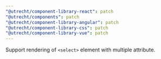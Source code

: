 ```yaml
---
"@utrecht/component-library-react": patch
"@utrecht/components": patch
"@utrecht/component-library-angular": patch
"@utrecht/component-library-css": patch
"@utrecht/component-library-vue": patch
---
```


Support rendering of `<select>` element with multiple attribute.
